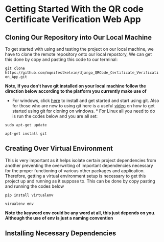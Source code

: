 # Getting Started With the QR code Certificate Verification Web App

## Cloning Our Repository into Our Local Machine
To get started with using and testing the project on our local machine, we have to clone the remote repository onto our local repostory, We can get this done by copy and pasting this code to our terminal:

`git clone https://github.com/mqnifestkelvin/django_QRCode_Certificate_Verification_App.git`

**Note, If you don't have git installed on your local machine follow the direction below according to the platform you currently make use of**
   * For windows, click [here](#https://git-scm.com/download/win) to install and get started and start using git. Also for those who are new to using git here is a useful [video](#https://www.simplilearn.com/tutorials/git-tutorial/git-installation-on-windows) on how to get started using git for cloning on windows.
    * For Linux all you need to do is run the codes below and you are all set:
    
`sudo apt-get update
`

`apt-get install git
`

## Creating Over Virtual Environment
This is very important as it helps isolate certain project dependencies from another preventing the overwriting of important dependencies necessary for the proper functioning of various other packages and application. Therefore, getting a virtual environment setup is necessary to get this project up and running as it suppose to. This can be done by copy pasting and running the codes below

`pip install virtualenv`

`virualenv env`

**Note the keyword env could be any word at all, this just depends on you. Although the use of env is just a naming convention**

## Installing Necessary Dependencies

